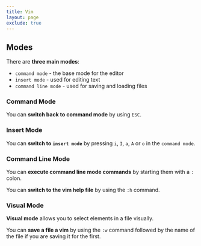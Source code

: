 ```yaml
---
title: Vim
layout: page
exclude: true
---
```


## Modes

There are **three main modes**:

- `command mode` - the base mode for the editor
- `insert mode` - used for editing text
- `command line mode` - used for saving and loading files

### Command Mode

You can **switch back to command mode** by using `ESC`.


### Insert Mode

You can **switch to `insert mode`** by pressing `i`, `I`, `a`, `A` or `o` in the `command mode`.

### Command Line Mode

You can **execute command line mode commands** by starting them with a `:` colon.

You can **switch to the vim help file** by using the `:h` command.

### Visual Mode

**Visual mode** allows you to select elements in a file visually.

You can **save a file a vim** by using the `:w` command followed by the name of the file if you are saving it for the first.
<!--stackedit_data:
eyJoaXN0b3J5IjpbMjAwOTY0NTEyLC0zOTY4NDY0OTEsLTE4Nj
YwMTI5NDIsLTQ2ODA4NTI1OSwtMTIxMTgwMDY3OSwxMTg1MzY0
NjAxXX0=
-->